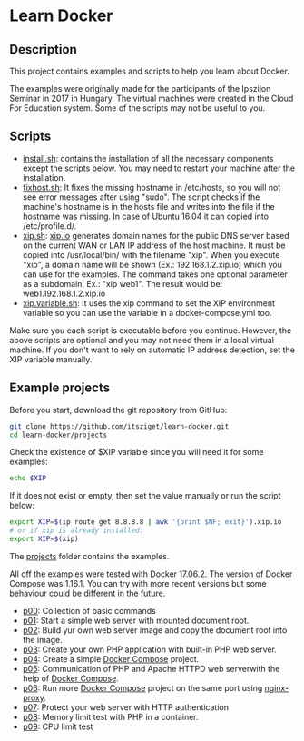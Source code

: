 # Learn Docker

## Description

This project contains examples and scripts to help you learn about Docker.

The examples were originally made for the participants of the Ipszilon Seminar in 2017 in Hungary. 
The virtual machines were created in the Cloud For Education system.
Some of the scripts may not be useful to you.

## Scripts

* [install.sh](install.sh): contains the installation of all the necessary components except the scripts below. 
You may need to restart your machine after the installation.
* [fixhost.sh](system/etc/profile.d/fixhost.sh): It fixes the missing hostname in /etc/hosts, so you will not see
error messages after using "sudo". The script checks if the machine's hostname is in the hosts file and writes into the file
 if the hostname was missing. In case of Ubuntu 16.04 it can copied into /etc/profile.d/.
* [xip.sh](system/usr/local/bin/xip.sh): [xip.io](http://xip.io) generates domain names for the public DNS server based on
the current WAN or LAN IP address of the host machine. It must be copied into /usr/local/bin/ with the filename "xip".
When you execute "xip", a domain name will be shown (Ex.: 192.168.1.2.xip.io) which you can use for the examples.
The command takes one optional parameter as a subdomain. Ex.: "xip web1". The result would be: web1.192.168.1.2.xip.io
* [xip.variable.sh](system/etc/profile.d/xip.variable.sh): It uses the xip command to set the XIP environment variable so
you can use the variable in a docker-compose.yml too.

Make sure you each script is executable before you continue. However, the above scripts are optional and you may not need
them in a local virtual machine. If you don't want to rely on automatic IP address detection, set the XIP variable manually.

## Example projects

Before you start, download the git repository from GitHub:

```bash
git clone https://github.com/itsziget/learn-docker.git
cd learn-docker/projects
```

Check the existence of $XIP variable since you will need it for some examples:

```bash
echo $XIP
```

If it does not exist or empty, then set the value manually or run the script below:
```bash
export XIP=$(ip route get 8.8.8.8 | awk '{print $NF; exit}').xip.io
# or if xip is already installed:
export XIP=$(xip)
```

The [projects](https://github.com/itsziget/learn-docker/tree/master/projects) folder contains the examples.

All off the examples were tested with Docker 17.06.2. The version of Docker Compose was 1.16.1.
You can try with more recent versions but some behaviour could be different in the future.

* [p00](projects/p00/README.md): Collection of basic commands
* [p01](projects/p01/README.md): Start a simple web server with mounted document root.
* [p02](projects/p02/README.md): Build yur own web server image and copy the document root into the image.
* [p03](projects/p03/READMe.md): Create your own PHP application with built-in PHP web server.
* [p04](projects/p04/README.md): Create a simple [Docker Compose](https://docs.docker.com/compose/) project.
* [p05](projects/p05/README.md): Communication of PHP and Apache HTTPD web serverwith the help of [Docker Compose](https://docs.docker.com/compose/).
* [p06](projects/p06/README.md): Run more [Docker Compose](https://docs.docker.com/compose/) project on the same port using [nginx-proxy](https://hub.docker.com/r/jwilder/nginx-proxy).
* [p07](projects/p07/README.md): Protect your web server with HTTP authentication
* [p08](projects/p08/README.md): Memory limit test with PHP in a container.
* [p09](projects/p09/README.md): CPU limit test
